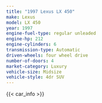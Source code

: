 ```yaml
---
title: "1997 Lexus LX 450"
make: Lexus
model: LX 450
year: 1997
engine-fuel-type: regular unleaded
engine-hp: 212
engine-cylinders: 6
transmission-type: Automatic
driven-wheels: four wheel drive
number-of-doors: 4
market-category: Luxury
vehicle-size: Midsize
vehicle-style: 4dr SUV
---
```


{{< car_info >}}
